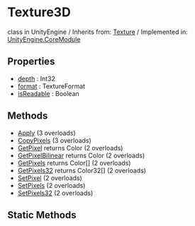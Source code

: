 # Texture3D
class in UnityEngine
 / Inherits from: <a href="https://docs.unity3d.com/6000.0/Documentation/ScriptReference/Texture.html">Texture</a> / Implemented in: <a href="https://docs.unity3d.com/6000.0/Documentation/ScriptReference/UnityEngine.CoreModule.html">UnityEngine.CoreModule</a>
## Properties
- <a href="https://docs.unity3d.com/6000.0/Documentation/ScriptReference/Texture3D-depth.html">depth</a> : Int32
- <a href="https://docs.unity3d.com/6000.0/Documentation/ScriptReference/Texture3D-format.html">format</a> : TextureFormat
- <a href="https://docs.unity3d.com/6000.0/Documentation/ScriptReference/Texture3D-isReadable.html">isReadable</a> : Boolean
## Methods
- <a href="https://docs.unity3d.com/6000.0/Documentation/ScriptReference/Texture3D.Apply.html">Apply</a> (3 overloads)
- <a href="https://docs.unity3d.com/6000.0/Documentation/ScriptReference/Texture3D.CopyPixels.html">CopyPixels</a> (3 overloads)
- <a href="https://docs.unity3d.com/6000.0/Documentation/ScriptReference/Texture3D.GetPixel.html">GetPixel</a> returns Color (2 overloads)
- <a href="https://docs.unity3d.com/6000.0/Documentation/ScriptReference/Texture3D.GetPixelBilinear.html">GetPixelBilinear</a> returns Color (2 overloads)
- <a href="https://docs.unity3d.com/6000.0/Documentation/ScriptReference/Texture3D.GetPixels.html">GetPixels</a> returns Color[] (2 overloads)
- <a href="https://docs.unity3d.com/6000.0/Documentation/ScriptReference/Texture3D.GetPixels32.html">GetPixels32</a> returns Color32[] (2 overloads)
- <a href="https://docs.unity3d.com/6000.0/Documentation/ScriptReference/Texture3D.SetPixel.html">SetPixel</a> (2 overloads)
- <a href="https://docs.unity3d.com/6000.0/Documentation/ScriptReference/Texture3D.SetPixels.html">SetPixels</a> (2 overloads)
- <a href="https://docs.unity3d.com/6000.0/Documentation/ScriptReference/Texture3D.SetPixels32.html">SetPixels32</a> (2 overloads)
## Static Methods
